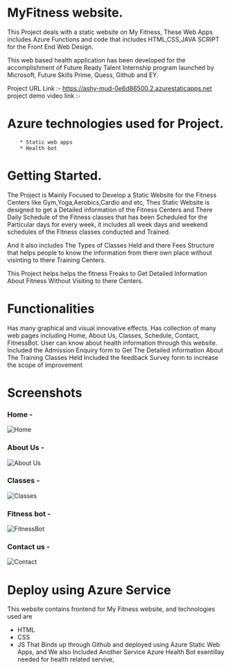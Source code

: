 # MyFitness website.

This Project deals with a static website on My Fitness, These Web Apps includes Azure Functions and  code that includes HTML,CSS,JAVA SCRIPT for the Front End Web Design.

This web based health application has been developed for the accomplishment of Future Ready Talent Internship program launched by Microsoft, Future Skills Prime, Quess, Github and EY.


Project URL Link :- https://ashy-mud-0e6d86500.2.azurestaticapps.net
project demo video link :- 

# Azure technologies used for Project.

        * Static web apps
        * Health bot

# Getting Started.

The Project is Mainly Focused to Develop a Static Website for the Fitness Centers like Gym,Yoga,Aerobics,Cardio and etc, Thes Static Website is designed to get a Detailed information of the Fitness Centers and There Daily Schedule of the Fitness classes that has been Scheduled for the Particular days for every week, it includes all week days and weekend schedules of the Fitness classes conducted and Trained.

And it also includes The Types of Classes Held and there Fees Structure that helps people to know the information from there own place without visinting to there Training Centers.

This Project helps helps the fitness Freaks to Get Detailed Information About Fitness Without Visiting to there Centers.

# Functionalities

Has many graphical and visual innovative effects.
Has collection of many web pages including Home, About Us, Classes, Schedule, Contact, FitnessBot.
User can know about health information through this website.
Included the Admission Enquiry form to Get The Detailed information About The Training Classes Held
Included the feedback Survey form to increase the scope of improvement 

# Screenshots

### Home -

![Home](https://user-images.githubusercontent.com/92044219/209693406-dd2576be-ad6b-4cf1-a218-d65445954d5b.jpg)


### About Us -

![About Us](https://user-images.githubusercontent.com/92044219/209693441-77560530-9338-4e8c-b812-538ebf052d2f.jpg)


### Classes -

![Classes](https://user-images.githubusercontent.com/92044219/209693466-230f696c-ee56-4ccb-983d-30cb5a2d7aca.jpg)


### Fitness bot -

![FitnessBot](https://user-images.githubusercontent.com/92044219/209693521-c0ac1c98-f7e3-4541-9b18-36682e49ca9d.jpg)


### Contact us -


![Contact](https://user-images.githubusercontent.com/92044219/209693546-1439a542-db6f-4365-9ed0-04b85d1008e4.jpg)


# Deploy using Azure Service
This website contains frontend for My Fitness website, and technologies used are 
* HTML     
* CSS
* JS
That Binds up through Github and deployed using Azure Static Web Apps, and We also Included Another Service Azure Health Bot esentillay needed for health related servive,




